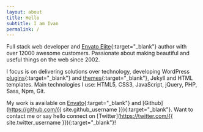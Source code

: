 ```yaml
---
layout: about
title: Hello
subtitle: I am Ivan
permalink: /
---
```


Full stack web developer and [Envato Elite](https://themeforest.net/user/pressapps/portfolio){:target="_blank"} author with over 12000 awesome customers. Passionate about making beautiful and useful things on the web since 2002.

I focus is on delivering solutions over technology, developing WordPress [plugins](https://codecanyon.net/user/pressapps/portfolio){:target="_blank"} and [themes](https://themeforest.net/user/pressapps/portfolio){:target="_blank"}, Jekyll and HTML templates.
Main technologies I use: HTML5, CSS3, JavaScript, jQuery, PHP, Sass, Npm, Git.

My work is available on [Envato](https://themeforest.net/user/pressapps/portfolio){:target="_blank"} and [Github](https://github.com/{{ site.github_username }}){:target="_blank"}. Want to contact me or say hello connect on [Twitter](https://twitter.com/{{ site.twitter_username }}){:target="_blank"}!
